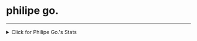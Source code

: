 <p align="center"><h1>philipe go.</h1></p>
<hr>

<details>
<summary>Click for Philipe Go.'s Stats</summary>
<p align="center">

[![Top Langs](https://github-readme-stats.vercel.app/api/top-langs/?username=philipe-go&layout=compact)](https://github.com/philipe-go)
[![Github stats](https://github-readme-stats.vercel.app/api?username=philipe-go)](https://github.com/philipe-go)

<br>
</p>
</details> 
